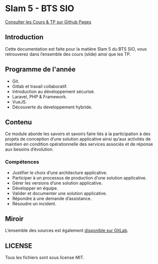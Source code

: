 # Slam 5 - BTS SIO

[Consulter les Cours & TP sur Github Pages](https://c4software.github.io/bts-sio/)

## Introduction

Cette documentation est faite pour la matière Slam 5 du BTS SIO, vous retrouverez dans l’ensemble des cours (slide) ainsi que les TP.

## Programme de l'année

- Git.
- Gitlab et travail collaboratif.
- Introduction au développement sécurisé.
- Laravel, PHP & Framework.
- VueJS.
- Découverte du developpement hybride.

## Contenu

Ce module aborde les savoirs et savoirs faire liés à la participation à des projets de conception d’une
solution applicative ainsi qu’aux activités de maintien en condition opérationnelle des services associés
et de réponse aux besoins d’évolution.

### Compétences

- Justifier le choix d’une architecture applicative.
- Participer à un processus de production d’une solution applicative.
- Gérer les versions d’une solution applicative.
- Développer en équipe.
- Valider et documenter une solution applicative.
- Répondre à une demande d’assistance.
- Résoudre un incident.

## Miroir

L’ensemble des sources est également [disponible sur GitLab](https://gitlab.com/bts-sio-chevrollier/slam5).

## LICENSE

Tous les fichiers sont sous license MIT.
